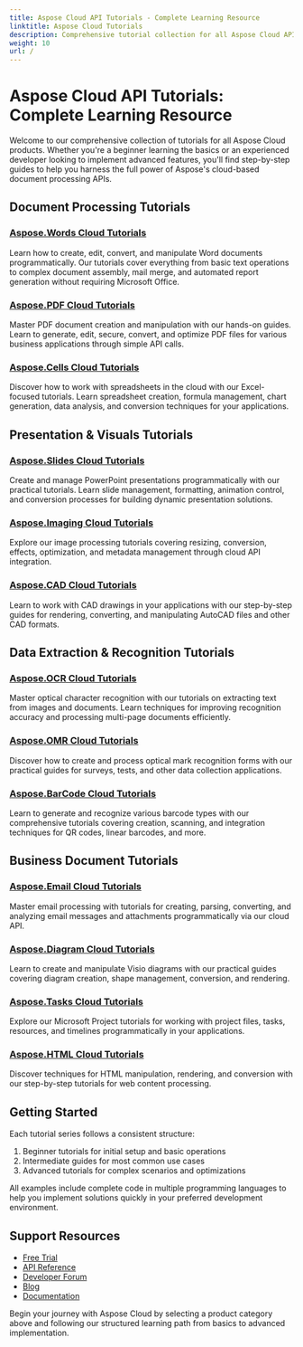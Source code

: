 ```yaml
---
title: Aspose Cloud API Tutorials - Complete Learning Resource
linktitle: Aspose Cloud Tutorials
description: Comprehensive tutorial collection for all Aspose Cloud APIs. Learn document processing, imaging, OCR, and more with step-by-step guides.
weight: 10
url: /
---
```


# Aspose Cloud API Tutorials: Complete Learning Resource

Welcome to our comprehensive collection of tutorials for all Aspose Cloud products. Whether you're a beginner learning the basics or an experienced developer looking to implement advanced features, you'll find step-by-step guides to help you harness the full power of Aspose's cloud-based document processing APIs.

## Document Processing Tutorials

### [Aspose.Words Cloud Tutorials](./words/)
Learn how to create, edit, convert, and manipulate Word documents programmatically. Our tutorials cover everything from basic text operations to complex document assembly, mail merge, and automated report generation without requiring Microsoft Office.

### [Aspose.PDF Cloud Tutorials](#)
Master PDF document creation and manipulation with our hands-on guides. Learn to generate, edit, secure, convert, and optimize PDF files for various business applications through simple API calls.

### [Aspose.Cells Cloud Tutorials](./cells/)
Discover how to work with spreadsheets in the cloud with our Excel-focused tutorials. Learn spreadsheet creation, formula management, chart generation, data analysis, and conversion techniques for your applications.

## Presentation & Visuals Tutorials

### [Aspose.Slides Cloud Tutorials](#)
Create and manage PowerPoint presentations programmatically with our practical tutorials. Learn slide management, formatting, animation control, and conversion processes for building dynamic presentation solutions.

### [Aspose.Imaging Cloud Tutorials](#)
Explore our image processing tutorials covering resizing, conversion, effects, optimization, and metadata management through cloud API integration.

### [Aspose.CAD Cloud Tutorials](#)
Learn to work with CAD drawings in your applications with our step-by-step guides for rendering, converting, and manipulating AutoCAD files and other CAD formats.

## Data Extraction & Recognition Tutorials

### [Aspose.OCR Cloud Tutorials](#)
Master optical character recognition with our tutorials on extracting text from images and documents. Learn techniques for improving recognition accuracy and processing multi-page documents efficiently.

### [Aspose.OMR Cloud Tutorials](#)
Discover how to create and process optical mark recognition forms with our practical guides for surveys, tests, and other data collection applications.

### [Aspose.BarCode Cloud Tutorials](#)
Learn to generate and recognize various barcode types with our comprehensive tutorials covering creation, scanning, and integration techniques for QR codes, linear barcodes, and more.

## Business Document Tutorials

### [Aspose.Email Cloud Tutorials](#)
Master email processing with tutorials for creating, parsing, converting, and analyzing email messages and attachments programmatically via our cloud API.

### [Aspose.Diagram Cloud Tutorials](#)
Learn to create and manipulate Visio diagrams with our practical guides covering diagram creation, shape management, conversion, and rendering.

### [Aspose.Tasks Cloud Tutorials](#)
Explore our Microsoft Project tutorials for working with project files, tasks, resources, and timelines programmatically in your applications.

### [Aspose.HTML Cloud Tutorials](#)
Discover techniques for HTML manipulation, rendering, and conversion with our step-by-step tutorials for web content processing.

## Getting Started

Each tutorial series follows a consistent structure:

1. Beginner tutorials for initial setup and basic operations
2. Intermediate guides for most common use cases
3. Advanced tutorials for complex scenarios and optimizations

All examples include complete code in multiple programming languages to help you implement solutions quickly in your preferred development environment.

## Support Resources

- [Free Trial](https://dashboard.aspose.cloud/)
- [API Reference](https://reference.aspose.cloud/)
- [Developer Forum](https://forum.aspose.cloud/)
- [Blog](https://blog.aspose.cloud/)
- [Documentation](https://docs.aspose.cloud/)

Begin your journey with Aspose Cloud by selecting a product category above and following our structured learning path from basics to advanced implementation.